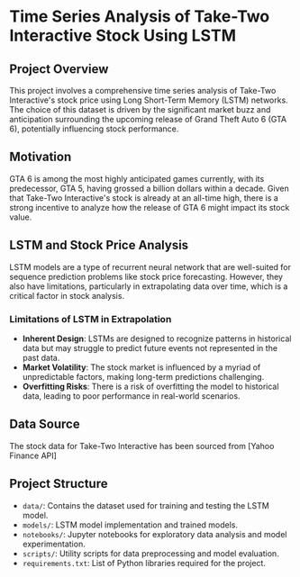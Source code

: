# Time Series Analysis of Take-Two Interactive Stock Using LSTM

## Project Overview
This project involves a comprehensive time series analysis of Take-Two Interactive's stock price using Long Short-Term Memory (LSTM) networks. The choice of this dataset is driven by the significant market buzz and anticipation surrounding the upcoming release of Grand Theft Auto 6 (GTA 6), potentially influencing stock performance.

## Motivation
GTA 6 is among the most highly anticipated games currently, with its predecessor, GTA 5, having grossed a billion dollars within a decade. Given that Take-Two Interactive's stock is already at an all-time high, there is a strong incentive to analyze how the release of GTA 6 might impact its stock value.

## LSTM and Stock Price Analysis
LSTM models are a type of recurrent neural network that are well-suited for sequence prediction problems like stock price forecasting. However, they also have limitations, particularly in extrapolating data over time, which is a critical factor in stock analysis.

### Limitations of LSTM in Extrapolation
- **Inherent Design**: LSTMs are designed to recognize patterns in historical data but may struggle to predict future events not represented in the past data.
- **Market Volatility**: The stock market is influenced by a myriad of unpredictable factors, making long-term predictions challenging.
- **Overfitting Risks**: There is a risk of overfitting the model to historical data, leading to poor performance in real-world scenarios.

## Data Source
The stock data for Take-Two Interactive has been sourced from [Yahoo Finance API]

## Project Structure
- `data/`: Contains the dataset used for training and testing the LSTM model.
- `models/`: LSTM model implementation and trained models.
- `notebooks/`: Jupyter notebooks for exploratory data analysis and model experimentation.
- `scripts/`: Utility scripts for data preprocessing and model evaluation.
- `requirements.txt`: List of Python libraries required for the project.

